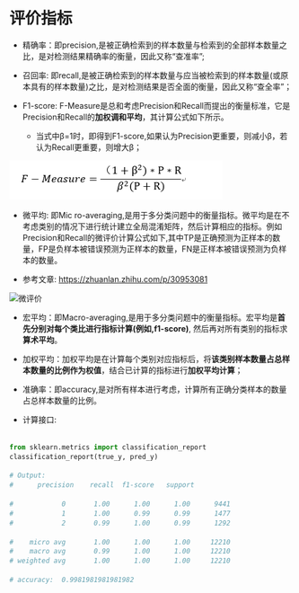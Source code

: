 # 评价指标

* 精确率：即precision,是被正确检索到的样本数量与检索到的全部样本数量之比，是对检测结果精确率的衡量，因此又称“查准率”;
    
* 召回率: 即recall,是被正确检索到的样本数量与应当被检索到的样本数量(或原本具有的样本数量)之比，是对检测结果是否全面的衡量，因此又称“查全率”；

* F1-score: F-Measure是总和考虑Precision和Recall而提出的衡量标准，它是Precision和Recall的**加权调和平均**，其计算公式如下所示。

    * 当式中β=1时，即得到F1-score,如果认为Precision更重要，则减小β，若认为Recall更重要，则增大β；

![f-Measure](https://raw.githubusercontent.com/carrie0307/MyNotes/master/img/f_measure.png)
    
* 微平均: 即Mic ro-averaging,是用于多分类问题中的衡量指标。微平均是在不考虑类别的情况下进行统计建立全局混淆矩阵，然后计算相应的指标。例如Precision和Recall的微评价计算公式如下,其中TP是正确预测为正样本的数量，FP是负样本被错误预测为正样本的数量，FN是正样本被错误预测为负样本的数量。

* 参考文章: https://zhuanlan.zhihu.com/p/30953081

![微评价](https://raw.githubusercontent.com/carrie0307/MyNotes/master/img/micro_measure.png)
    
* 宏平均：即Macro-averaging,是用于多分类问题中的衡量指标。宏平均是**首先分别对每个类比进行指标计算(例如,f1-score)**, 然后再对所有类别的指标求**算术平均**。
    

* 加权平均：加权平均是在计算每个类别对应指标后，将**该类别样本数量占总样本数量的比例作为权值**，结合已计算的指标进行**加权平均计算**；
    

* 准确率：即accuracy,是对所有样本进行考虑，计算所有正确分类样本的数量占总样本数量的比例。

* 计算接口:

```python

from sklearn.metrics import classification_report
classification_report(true_y, pred_y)

# Output:
#      precision    recall  f1-score   support

#            0       1.00      1.00      1.00      9441
#            1       1.00      0.99      0.99      1477
#            2       0.99      1.00      0.99      1292

#    micro avg       1.00      1.00      1.00     12210
#    macro avg       0.99      1.00      1.00     12210
# weighted avg       1.00      1.00      1.00     12210

# accuracy:  0.9981981981981982
```